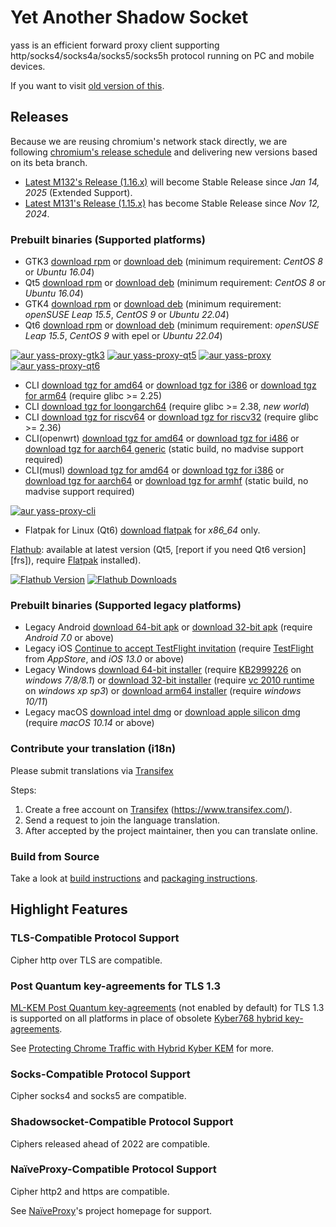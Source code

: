 # Yet Another Shadow Socket

yass is an efficient forward proxy client supporting http/socks4/socks4a/socks5/socks5h protocol running on PC and mobile devices.

If you want to visit [old version of this](README.github.md).

## Releases

Because we are reusing chromium's network stack directly,
we are following [chromium's release schedule](https://chromiumdash.appspot.com/schedule) and delivering new versions based on its beta branch.

- [Latest M132's Release (1.16.x)](https://gitee.com/keeyou/yass/releases/tag/1.16.2) will become Stable Release since _Jan 14, 2025_ (Extended Support).
- [Latest M131's Release (1.15.x)](https://gitee.com/keeyou/yass/releases/tag/1.15.4) has become Stable Release since _Nov 12, 2024_.

### Prebuilt binaries (Supported platforms)
- GTK3 [download rpm][gtk3_rpm_url] or [download deb][gtk3_deb_url] (minimum requirement: _CentOS 8_ or _Ubuntu 16.04_)
- Qt5 [download rpm][qt5_rpm_url] or [download deb][qt5_deb_url] (minimum requirement: _CentOS 8_ or _Ubuntu 16.04_)
- GTK4 [download rpm][gtk4_rpm_url] or [download deb][gtk4_deb_url] (minimum requirement: _openSUSE Leap 15.5_, _CentOS 9_ or _Ubuntu 22.04_)
- Qt6 [download rpm][qt6_rpm_url] or [download deb][qt6_deb_url] (minimum requirement: _openSUSE Leap 15.5_, _CentOS 9_ with epel or _Ubuntu 22.04_)

[![aur yass-proxy-gtk3](https://img.shields.io/aur/version/yass-proxy-gtk3)](https://aur.archlinux.org/packages/yass-proxy-gtk3)
[![aur yass-proxy-qt5](https://img.shields.io/aur/version/yass-proxy-qt5)](https://aur.archlinux.org/packages/yass-proxy-qt5)
[![aur yass-proxy](https://img.shields.io/aur/version/yass-proxy)](https://aur.archlinux.org/packages/yass-proxy)
[![aur yass-proxy-qt6](https://img.shields.io/aur/version/yass-proxy-qt6)](https://aur.archlinux.org/packages/yass-proxy-qt6)

- CLI [download tgz for amd64][cli_tgz_amd64_url] or [download tgz for i386][cli_tgz_i386_url] or [download tgz for arm64][cli_tgz_arm64_url] (require glibc >= 2.25)
- CLI [download tgz for loongarch64][cli_tgz_loongarch64_url] (require glibc >= 2.38, _new world_)
- CLI [download tgz for riscv64][cli_tgz_riscv64_url] or [download tgz for riscv32][cli_tgz_riscv32_url] (require glibc >= 2.36)
- CLI(openwrt) [download tgz for amd64][cli_openwrt_amd64_url] or [download tgz for i486][cli_openwrt_i486_url] or [download tgz for aarch64 generic][cli_openwrt_aarch64_url] (static build, no madvise support required)
- CLI(musl) [download tgz for amd64][cli_musl_amd64_url] or [download tgz for i386][cli_musl_i386_url] or [download tgz for aarch64][cli_musl_aarch64_url] or [download tgz for armhf][cli_musl_armhf_url] (static build, no madvise support required)

[![aur yass-proxy-cli](https://img.shields.io/aur/version/yass-proxy-cli)](https://aur.archlinux.org/packages/yass-proxy-cli)

- Flatpak for Linux (Qt6) [download flatpak][qt6_flatpak_x86_64_url] for _x86_64_ only.

[Flathub][flathub_url]: available at latest version (Qt5, [report if you need Qt6 version][frs]), require [Flatpak][flatpak_setup_url] installed).

[![Flathub Version](https://img.shields.io/flathub/v/io.github.chilledheart.yass)][flathub_url]
[![Flathub Downloads](https://img.shields.io/flathub/downloads/io.github.chilledheart.yass)][flathub_url]

### Prebuilt binaries (Supported legacy platforms)

- Legacy Android [download 64-bit apk][android_64_apk_url] or [download 32-bit apk][android_32_apk_url] (require _Android 7.0_ or above)
- Legacy iOS [Continue to accept TestFlight invitation][ios_testflight_invitation] (require [TestFlight][ios_testflight_appstore_url] from _AppStore_, and _iOS 13.0_ or above)
- Legacy Windows [download 64-bit installer][windows_64_installer_url] (require [KB2999226] on _windows 7/8/8.1_) or [download 32-bit installer][windows_32_installer_url] (require [vc 2010 runtime][vs2010_x86] on _windows xp sp3_) or [download arm64 installer][windows_arm64_installer_url] (require _windows 10/11_)
- Legacy macOS [download intel dmg][macos_intel_dmg_url] or [download apple silicon dmg][macos_arm_dmg_url] (require _macOS 10.14_ or above)

### Contribute your translation (i18n)

Please submit translations via [Transifex][transifex]

Steps:

1. Create a free account on [Transifex][transifex] (https://www.transifex.com/).
2. Send a request to join the language translation.
3. After accepted by the project maintainer, then you can translate online.

### Build from Source
Take a look at [build instructions](BUILDING.md) and [packaging instructions](PACKAGING.md).

## Highlight Features

### TLS-Compatible Protocol Support
Cipher http over TLS are compatible.

### Post Quantum key-agreements for TLS 1.3
[ML-KEM Post Quantum key-agreements][mlkem] (not enabled by default) for TLS 1.3 is supported on all platforms
in place of obsolete [Kyber768 hybrid key-agreements][kyber].

See [Protecting Chrome Traffic with Hybrid Kyber KEM](https://blog.chromium.org/2023/08/protecting-chrome-traffic-with-hybrid.html) for more.

### Socks-Compatible Protocol Support
Cipher socks4 and socks5 are compatible.

### Shadowsocket-Compatible Protocol Support
Ciphers released ahead of 2022 are compatible.

### NaïveProxy-Compatible Protocol Support
Cipher http2 and https are compatible.

See [NaïveProxy](https://github.com/klzgrad/naiveproxy)'s project homepage for support.

[flathub_url]: https://flathub.org/apps/io.github.chilledheart.yass
[flatpak_setup_url]: https://flatpak.org/setup/
[ios_testflight_invitation]: https://testflight.apple.com/join/6AkiEq09
[ios_testflight_appstore_url]: https://apps.apple.com/us/app/testflight/id899247664
[KB2999226]: https://support.microsoft.com/en-us/topic/update-for-universal-c-runtime-in-windows-c0514201-7fe6-95a3-b0a5-287930f3560c
[vs2010_x86]: https://download.microsoft.com/download/1/6/5/165255E7-1014-4D0A-B094-B6A430A6BFFC/vcredist_x86.exe
[transifex]: https://app.transifex.com/yetanothershadowsocket/yetanothershadowsocket

[mlkem]: https://datatracker.ietf.org/doc/draft-connolly-tls-mlkem-key-agreement/
[kyber]: https://datatracker.ietf.org/doc/draft-tls-westerbaan-xyber768d00/

[gtk3_rpm_url]: https://gitee.com/keeyou/yass/releases/download/1.16.2/yass-gtk3.el8.x86_64.1.16.2.rpm
[gtk3_deb_url]: https://gitee.com/keeyou/yass/releases/download/1.16.2/yass-gtk3-ubuntu-16.04-xenial_amd64.1.16.2.deb
[qt5_rpm_url]: https://gitee.com/keeyou/yass/releases/download/1.16.2/yass-qt5.el8.x86_64.1.16.2.rpm
[qt5_deb_url]: https://gitee.com/keeyou/yass/releases/download/1.16.2/yass-qt5-ubuntu-16.04-xenial_amd64.1.16.2.deb
[gtk4_rpm_url]: https://gitee.com/keeyou/yass/releases/download/1.16.2/yass-gtk4.lp155.x86_64.1.16.2.rpm
[gtk4_deb_url]: https://gitee.com/keeyou/yass/releases/download/1.16.2/yass-gtk4-ubuntu-22.04-jammy_amd64.1.16.2.deb
[qt6_rpm_url]: https://gitee.com/keeyou/yass/releases/download/1.16.2/yass-qt6.lp155.x86_64.1.16.2.rpm
[qt6_deb_url]: https://gitee.com/keeyou/yass/releases/download/1.16.2/yass-qt6-ubuntu-22.04-jammy_amd64.1.16.2.deb

[qt6_flatpak_x86_64_url]: https://gitee.com/keeyou/yass/releases/download/1.16.2/yass-x86_64-1.16.2.flatpak

[cli_tgz_amd64_url]: https://gitee.com/keeyou/yass/releases/download/1.16.2/yass_cli-linux-release-amd64-1.16.2.tgz
[cli_tgz_i386_url]: https://gitee.com/keeyou/yass/releases/download/1.16.2/yass_cli-linux-release-amd64-1.16.2.tgz
[cli_tgz_arm64_url]: https://gitee.com/keeyou/yass/releases/download/1.16.2/yass_cli-linux-release-arm64-1.16.2.tgz
[cli_tgz_loongarch64_url]: https://gitee.com/keeyou/yass/releases/download/1.16.2/yass_cli-linux-release-loongarch64-1.16.2.tgz
[cli_tgz_riscv64_url]: https://gitee.com/keeyou/yass/releases/download/1.16.2/yass_cli-linux-release-riscv64-1.16.2.tgz
[cli_tgz_riscv32_url]: https://gitee.com/keeyou/yass/releases/download/1.16.2/yass_cli-linux-release-riscv32-1.16.2.tgz

[cli_openwrt_amd64_url]: https://gitee.com/keeyou/yass/releases/download/1.16.2/yass_cli-linux-openwrt-release-x86_64-1.16.2.tgz
[cli_openwrt_i486_url]: https://gitee.com/keeyou/yass/releases/download/1.16.2/yass_cli-linux-openwrt-release-i486-1.16.2.tgz
[cli_openwrt_aarch64_url]: https://gitee.com/keeyou/yass/releases/download/1.16.2/yass_cli-linux-openwrt-release-aarch64-1.16.2.tgz

[cli_musl_amd64_url]: https://gitee.com/keeyou/yass/releases/download/1.16.2/yass_cli-linux-musl-release-amd64-1.16.2.tgz
[cli_musl_i386_url]: https://gitee.com/keeyou/yass/releases/download/1.16.2/yass_cli-linux-musl-release-i386-1.16.2.tgz
[cli_musl_aarch64_url]: https://gitee.com/keeyou/yass/releases/download/1.16.2/yass_cli-linux-musl-release-aarch64-1.16.2.tgz
[cli_musl_armhf_url]: https://gitee.com/keeyou/yass/releases/download/1.16.2/yass_cli-linux-musl-release-armhf-1.16.2.tgz

[android_64_apk_url]: https://gitee.com/keeyou/yass/releases/download/1.16.2/yass-android-release-arm64-1.16.2.apk
[android_32_apk_url]: https://gitee.com/keeyou/yass/releases/download/1.16.2/yass-android-release-arm-1.16.2.apk

[windows_64_installer_url]: https://gitee.com/keeyou/yass/releases/download/1.16.2/yass-mingw-win7-release-x86_64-1.16.2-system-installer.exe
[windows_32_installer_url]: https://gitee.com/keeyou/yass/releases/download/1.16.2/yass-mingw-winxp-release-i686-1.16.2-system-installer.exe

[windows_arm64_installer_url]: https://gitee.com/keeyou/yass/releases/download/1.16.2/yass-mingw-release-aarch64-1.16.2-system-installer.exe
[macos_intel_dmg_url]: https://gitee.com/keeyou/yass/releases/download/1.16.2/yass-macos-release-x64-1.16.2.dmg
[macos_arm_dmg_url]: https://gitee.com/keeyou/yass/releases/download/1.16.2/yass-macos-release-arm64-1.16.2.dmg
